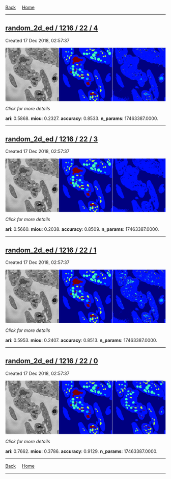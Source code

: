 
[Back](..)&nbsp;&nbsp;&nbsp;&nbsp;&nbsp;[Home](https://leapmanlab.github.io/snapshots)

---

<div class="summary"><a href="4"><h2>random_2d_ed / 1216 / 22 / 4</h2></a><p>Created 17 Dec 2018, 02:57:37
</p><a href="4"><img src="4/media/summary.png" align="center"></a><p>
<i>Click for more details</i>
</p></div>

**ari**: 0.5868. **miou**: 0.2327. **accuracy**: 0.8533. **n_params**: 17463387.0000. 

---

<div class="summary"><a href="3"><h2>random_2d_ed / 1216 / 22 / 3</h2></a><p>Created 17 Dec 2018, 02:57:37
</p><a href="3"><img src="3/media/summary.png" align="center"></a><p>
<i>Click for more details</i>
</p></div>

**ari**: 0.5660. **miou**: 0.2038. **accuracy**: 0.8509. **n_params**: 17463387.0000. 

---

<div class="summary"><a href="1"><h2>random_2d_ed / 1216 / 22 / 1</h2></a><p>Created 17 Dec 2018, 02:57:37
</p><a href="1"><img src="1/media/summary.png" align="center"></a><p>
<i>Click for more details</i>
</p></div>

**ari**: 0.5953. **miou**: 0.2407. **accuracy**: 0.8513. **n_params**: 17463387.0000. 

---

<div class="summary"><a href="0"><h2>random_2d_ed / 1216 / 22 / 0</h2></a><p>Created 17 Dec 2018, 02:57:37
</p><a href="0"><img src="0/media/summary.png" align="center"></a><p>
<i>Click for more details</i>
</p></div>

**ari**: 0.7662. **miou**: 0.3786. **accuracy**: 0.9129. **n_params**: 17463387.0000. 

---

[Back](..)&nbsp;&nbsp;&nbsp;&nbsp;&nbsp;[Home](https://leapmanlab.github.io/snapshots)

---